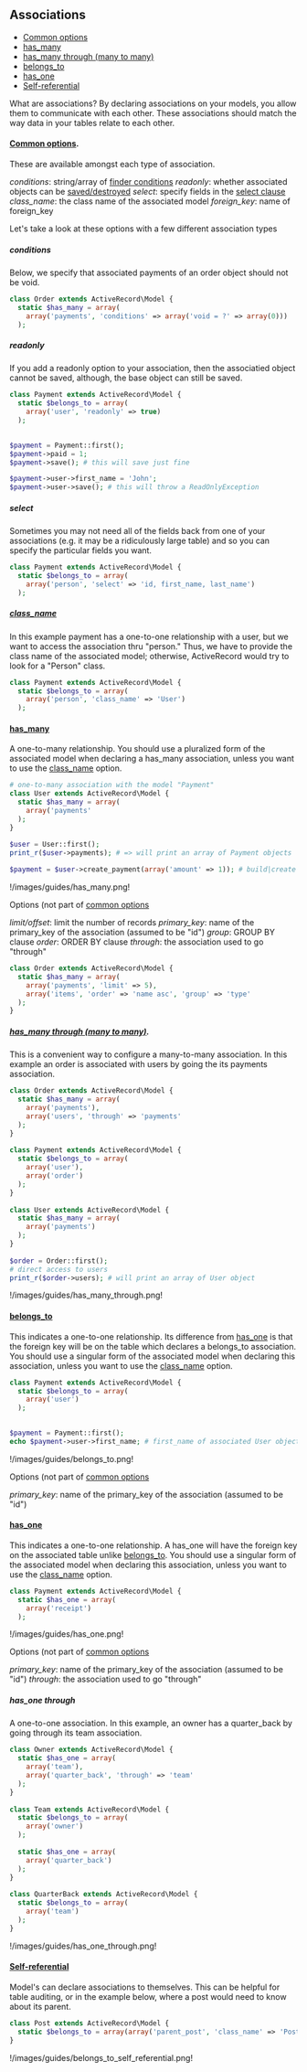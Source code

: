 ## Associations

* [Common options](associations#common-options)
* [has_many](associations#has_many)
* [has_many through (many to many)](associations#has_many_through)
* [belongs_to](associations#belongs_to)
* [has_one](associations#has_one)
* [Self-referential](associations#self-referential)

What are associations? By declaring associations on your models, you allow them to communicate with each other. These associations should match the way data in your tables relate to each other.

#### [Common options](#common-options).

These are available amongst each type of association.

*conditions*: string/array of [finder conditions](finders#conditions)
*readonly*: whether associated objects can be [saved/destroyed](finders#read-only)
*select*: specify fields in the [select clause](finders#select)
*class_name*: the class name of the associated model
*foreign_key*: name of foreign_key

Let's take a look at these options with a few different association types

##### conditions

Below, we specify that associated payments of an order object should not be void.

```php
class Order extends ActiveRecord\Model {
  static $has_many = array(
    array('payments', 'conditions' => array('void = ?' => array(0)))
  );

```
 
##### readonly

If you add a readonly option to your association, then the associatied object cannot be saved, although, the base object can still be saved.

```php
class Payment extends ActiveRecord\Model {
  static $belongs_to = array(
    array('user', 'readonly' => true)
  );

 
$payment = Payment::first();
$payment->paid = 1;
$payment->save(); # this will save just fine

$payment->user->first_name = 'John';
$payment->user->save(); # this will throw a ReadOnlyException
```

##### select

Sometimes you may not need all of the fields back from one of your associations (e.g. it may be a ridiculously large table) and so you can specify the particular fields you want.

```php
class Payment extends ActiveRecord\Model {
  static $belongs_to = array(
    array('person', 'select' => 'id, first_name, last_name')
  );

```
 
##### [class_name](#class_name) 

In this example payment has a one-to-one relationship with a user, but we want to access the association thru "person." Thus, we have to provide the class name of the associated model; otherwise, ActiveRecord would try to look for a "Person" class.

```php
class Payment extends ActiveRecord\Model {
  static $belongs_to = array(
    array('person', 'class_name' => 'User')
  );

```
 
#### [has_many](#has_many) 

A one-to-many relationship. You should use a pluralized form of the associated model when declaring a has_many association, unless you want to use the [class_name](associations#class_name) option.

```php
# one-to-many association with the model "Payment"
class User extends ActiveRecord\Model {
  static $has_many = array(
    array('payments'
  );
}
 
$user = User::first();
print_r($user->payments); # => will print an array of Payment objects

$payment = $user->create_payment(array('amount' => 1)); # build|create for associations.
```

!/images/guides/has_many.png!

Options (not part of [common options](associations#common-options)

*limit/offset*: limit the number of records
*primary_key*: name of the primary_key of the association (assumed to be "id")
*group*: GROUP BY clause
*order*: ORDER BY clause
*through*: the association used to go "through"

```php
class Order extends ActiveRecord\Model {
  static $has_many = array(
    array('payments', 'limit' => 5),
    array('items', 'order' => 'name asc', 'group' => 'type'
  );
}
```
 
##### [has_many through (many to many)](#has_many_through). 

This is a convenient way to configure a many-to-many association. In this example an order is associated with users by going the its payments association.

```php
class Order extends ActiveRecord\Model {
  static $has_many = array(
    array('payments'),
    array('users', 'through' => 'payments'
  );
}
 
class Payment extends ActiveRecord\Model {
  static $belongs_to = array(
    array('user'),
    array('order')
  );
}
 
class User extends ActiveRecord\Model {
  static $has_many = array(
    array('payments')
  );
}
 
$order = Order::first();
# direct access to users
print_r($order->users); # will print an array of User object
```

!/images/guides/has_many_through.png!

#### [belongs_to](#belongs_to)

This indicates a one-to-one relationship. Its difference from [has_one](associations#has_one) is that the foreign key will be on the table which declares a belongs_to association. You should use a singular form of the associated model when declaring this association, unless you want to use the [class_name](associations#class_name) option.

```php
class Payment extends ActiveRecord\Model {
  static $belongs_to = array(
    array('user')
  );

 
$payment = Payment::first();
echo $payment->user->first_name; # first_name of associated User object
``` 

!/images/guides/belongs_to.png!

Options (not part of [common options](associations#common-options)

*primary_key*: name of the primary_key of the association (assumed to be "id")

#### [has_one](#has_one)

This indicates a one-to-one relationship. A has_one will have the foreign key on the associated table unlike [belongs_to](associations#belongs_to). You should use a singular form of the associated model when declaring this association, unless you want to use the [class_name](cssociations#class_name) option.

```php
class Payment extends ActiveRecord\Model {
  static $has_one = array(
    array('receipt')
  );

```

!/images/guides/has_one.png!

Options (not part of [common options](associations#common-options)

*primary_key*: name of the primary_key of the association (assumed to be "id")
*through*: the association used to go "through"

##### has_one through

A one-to-one association. In this example, an owner has a quarter_back by going through its team association.

```php
class Owner extends ActiveRecord\Model {
  static $has_one = array(
    array('team'),
    array('quarter_back', 'through' => 'team'
  );
}
 
class Team extends ActiveRecord\Model {
  static $belongs_to = array(
    array('owner')
  );
 
  static $has_one = array(
    array('quarter_back')
  );
}
 
class QuarterBack extends ActiveRecord\Model {
  static $belongs_to = array(
    array('team')
  );
}
```

!/images/guides/has_one_through.png!

#### [Self-referential](#self-referential)

Model's can declare associations to themselves. This can be helpful for table auditing, or in the example below, where a post would need to know about its parent.

```php
class Post extends ActiveRecord\Model {
  static $belongs_to = array(array('parent_post', 'class_name' => 'Post'));
}
```

!/images/guides/belongs_to_self_referential.png!